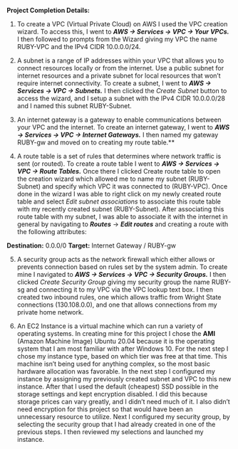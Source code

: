 ﻿**Project Completion Details:**

1. To create a VPC (Virtual Private Cloud) on AWS I used the VPC creation wizard. To access this, I went to ***AWS -> Services -> VPC -> Your VPCs.*** I then followed to prompts from the Wizard giving my VPC the name RUBY-VPC and the IPv4 CIDR 10.0.0.0/24. 

2. A subnet is a range of IP addresses within your VPC that allows you to connect resources locally or from the internet. Use a public subnet for internet resources and a private subnet for local resources that won’t require internet connectivity. To create a subnet, I went to ***AWS -> Services -> VPC -> Subnets.*** I then clicked the *Create Subnet* button to access the wizard, and I setup a subnet with the IPv4 CIDR 10.0.0.0/28 and I named this subnet RUBY-Subnet. 

3. An internet gateway is a gateway to enable communications between your VPC and the internet. To create an internet gateway, I went to ***AWS -> Services -> VPC -> Internet Gateways.*** I then named my gateway RUBY-gw and moved on to creating my route table.**  

4. A route table is a set of rules that determines where network traffic is sent (or routed). To create a route table I went to ***AWS -> Services -> VPC -> Route Tables.*** Once there I clicked Create route table to open the creation wizard which allowed me to name my subnet (RUBY-Subnet) and specify which VPC it was connected to (RUBY-VPC). Once done in the wizard I was able to right click on my newly created route table and select *Edit subnet associations* to associate this route table with my recently created subnet (RUBY-Subnet). After associating this route table with my subnet, I was able to associate it with the internet in general by navigating to ***Routes*** -> ***Edit routes*** and creating a route with the following attributes:

 **Destination:** 0.0.0/0
 **Target:** Internet Gateway / RUBY-gw
 
5. A security group acts as the network firewall which either allows or prevents connection based on rules set by the system admin. To create mine I navigated to ***AWS -> Services -> VPC -> Security Groups.*** I then clicked *Create Security Group* giving my security group the name RUBY-sg and connecting it to my VPC via the VPC lookup text box. I then created two inbound rules, one which allows traffic from Wright State connections (130.108.0.0), and one that allows connections from my private home network. 

6. An EC2 Instance is a virtual machine which can run a variety of operating systems. In creating mine for this project I chose the **AMI** (Amazon Machine Image) Ubuntu 20.04 because it is the operating system that I am most familiar with after Windows 10. For the next step I chose my instance type, based on which tier was free at that time. This machine isn’t being used for anything complex, so the most basic hardware allocation was favorable. In the next step I configured my instance by assigning my previously created subnet and VPC to this new instance. After that I used the default (cheapest) SSD possible in the storage settings and kept encryption disabled. I did this because storage prices can vary greatly, and I didn’t need much of it. I also didn’t need encryption for this project so that would have been an unnecessary resource to utilize. Next I configured my security group, by selecting the security group that I had already created in one of the previous steps. I then reviewed my selections and launched my instance. 
